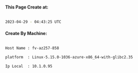 
   
#### This Page Create at:

```bash

2023-04-29 - 04:43:25 UTC

```

#### Create By Machine:

```bash

Host Name : fv-az257-858

platform  : Linux-5.15.0-1036-azure-x86_64-with-glibc2.35

Ip Local  : 10.1.0.95

```

